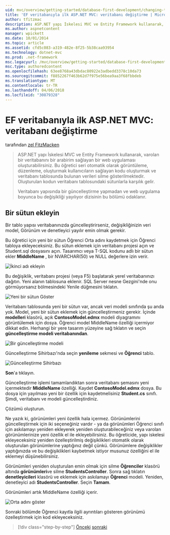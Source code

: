 ```yaml
---
uid: mvc/overview/getting-started/database-first-development/changing-the-database
title: 'EF veritabanıyla ilk ASP.NET MVC: veritabanı değiştirme | Microsoft Docs'
author: tfitzmac
description: ASP.NET yapı İskelesi MVC ve Entity Framework kullanarak, varolan bir veritabanını bir arabirim sağlayan bir web uygulaması oluşturabilirsiniz. Bu öğretici seri...
ms.author: aspnetcontent
manager: wpickett
ms.date: 10/01/2014
ms.topic: article
ms.assetid: cfd5c083-a319-482e-8f25-5b38caa93954
ms.technology: dotnet-mvc
ms.prod: .net-framework
msc.legacyurl: /mvc/overview/getting-started/database-first-development/changing-the-database
msc.type: authoredcontent
ms.openlocfilehash: 63ee8768a43dbdac80922e3adbedd3378c10da73
ms.sourcegitcommit: f8852267f463b62d7f975e56bea9aa3f68fbbdeb
ms.translationtype: MT
ms.contentlocale: tr-TR
ms.lasthandoff: 04/06/2018
ms.locfileid: "30879328"
---
```

<a name="ef-database-first-with-aspnet-mvc-changing-the-database"></a>EF veritabanıyla ilk ASP.NET MVC: veritabanı değiştirme
====================
tarafından [zel FitzMacken](https://github.com/tfitzmac)

> ASP.NET yapı İskelesi MVC ve Entity Framework kullanarak, varolan bir veritabanını bir arabirim sağlayan bir web uygulaması oluşturabilirsiniz. Bu öğretici seri otomatik olarak görüntüleme, düzenleme, oluşturmak kullanıcıların sağlayan kodu oluşturmak ve veritabanı tablosunda bulunan verileri silme gösterilmektedir. Oluşturulan kodun veritabanı tablosundaki sütunlarla karşılık gelir.
> 
> Veritabanı yapısında bir güncelleştirme yapmadan ve web uygulama boyunca bu değişikliği yayılıyor dizisinin bu bölümü odaklanır.


## <a name="add-a-column"></a>Bir sütun ekleyin

Bir tablo yapısı veritabanınızda güncelleştirirseniz, değişikliğinizin veri model, Görünüm ve denetleyici yayılır emin olmak gerekir.

Bu öğretici için yeni bir sütun Öğrenci Orta adını kaydetmek için Öğrenci tabloya ekleyeceksiniz. Bu sütun eklemek için veritabanı projesi açın ve Student.sql dosyasını açın. Tasarımcı veya T-SQL kodunu adlı bir sütun ekler **MiddleName** , bir NVARCHAR(50) ve NULL değerlere izin verir.

![İkinci adı ekleyin](changing-the-database/_static/image1.png)

Bu değişiklik, veritabanı projesi (veya F5) başlatarak yerel veritabanınızı dağıtın. Yeni alanın tablosuna eklenir. SQL Server nesne Gezgini'nde onu görmüyorsanız bölmesindeki Yenile düğmesini tıklatın.

![Yeni bir sütun Göster](changing-the-database/_static/image2.png)

Veritabanı tablosunda yeni bir sütun var, ancak veri modeli sınıfında şu anda yok. Model, yeni bir sütun eklemek için güncelleştirmeniz gerekir. İçinde **modelleri** klasörü, açık **ContosoModel.edmx** modeli diyagramını görüntülemek için dosya. Öğrenci model MiddleName özelliği içermiyor dikkat edin. Herhangi bir yere tasarım yüzeyine sağ tıklatın ve seçin **güncelleştirme modeli veritabanından**.

![Bir güncelleştirme modeli](changing-the-database/_static/image3.png)

Güncelleştirme Sihirbazı'nda seçin **yenileme** sekmesi ve **Öğrenci** tablo.

![Güncelleştirme Sihirbazı](changing-the-database/_static/image4.png)

**Son**'a tıklayın.

Güncelleştirme işlemi tamamlandıktan sonra veritabanı şemasını yeni içermektedir **MiddleName** özelliği. Kaydet **ContosoModel.edmx** dosya. Bu dosya için yayılması yeni bir özellik için kaydetmelisiniz **Student.cs** sınıfı. Şimdi, veritabanı ve modeli güncelleştirdiniz.

Çözümü oluşturun.

Ne yazık ki, görünümleri yeni özellik hala içermez. Görünümlerini güncelleştirmek için iki seçeneğiniz vardır - ya da görünümleri Öğrenci sınıfı için askılamayı yeniden ekleyerek yeniden oluşturabileceğiniz veya varolan görünümlerinize yeni özellik el ile ekleyebilirsiniz. Bu öğreticide, yapı iskelesi ekleyeceksiniz yeniden özelleştirilmiş değişiklikleri otomatik olarak oluşturulan görünümlerine yaptığınız değil çünkü. Görünümlere değişiklikler yaptığınızda ve bu değişiklikleri kaybetmek istiyor musunuz özelliğini el ile eklemeyi düşünebilirsiniz.

Görünümleri yeniden oluşturulan emin olmak için silme **Öğrenciler** klasörü altında **görünümleri**ve silme **StudentsController**. Sonra sağ tıklatın **denetleyicileri** klasörü ve eklemek için askılamayı **Öğrenci** modeli. Yeniden, denetleyici adı **StudentsController**. Seçin **Tamam**.

Görünümleri artık MiddleName özelliği içerir.

![Orta adını göster](changing-the-database/_static/image5.png)

Sonraki bölümde Öğrenci kayıtla ilgili ayrıntıları gösteren görünümü özelleştirmek için kod ekleyeceksiniz.

> [!div class="step-by-step"]
> [Önceki](generating-views.md)
> [sonraki](customizing-a-view.md)
